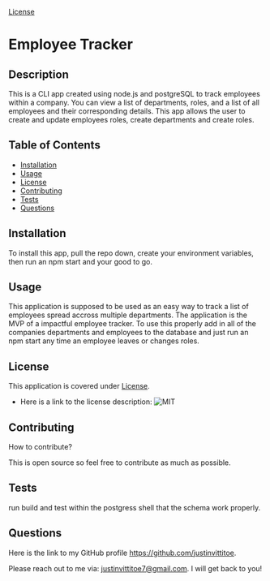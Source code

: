 [License](https://img.shields.io/badge/license-MIT-blue?label=License&color=blue)
  # Employee Tracker
  
  ## Description

  This is a CLI app created using node.js and postgreSQL to track employees within a company. You can view a list of departments, roles, and a list of all employees and their corresponding details. This app allows the user to create and update employees roles, create departments and create roles.

  ## Table of Contents
  * [Installation](#installation)
  * [Usage](#usage)
  * [License](#license)
  * [Contributing](#contributing)
  * [Tests](#tests)
  * [Questions](#questions)
  
  ## Installation

  To install this app, pull the repo down, create your environment variables, then run an npm start and your good to go.

  ## Usage

  This application is supposed to be used as an easy way to track a list of employees spread accross multiple departments. The application is the MVP of a impactful employee tracker. To use this properly add in all of the companies departments and employees to the database and just run an npm start any time an employee leaves or changes roles.

  
  ## License
  This application is covered under [License](https://img.shields.io/badge/license-MIT-blue?label=License&color=blue).

  * Here is a link to the license description: ![MIT](https://opensource.org/licenses/MIT)

  

  ## Contributing

  How to contribute?

  This is open source so feel free to contribute as much as possible.

  ## Tests

  run build and test within the postgress shell that the schema work properly.

  ## Questions

  Here is the link to my GitHub profile https://github.com/justinvittitoe.

  Please reach out to me via: justinvittitoe7@gmail.com. I will get back to you!

